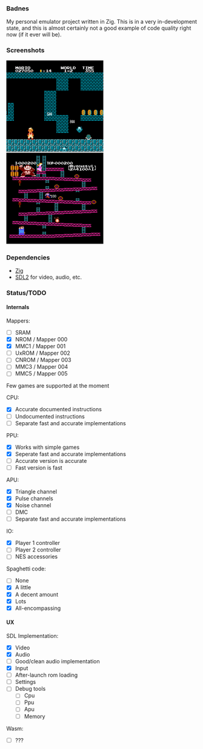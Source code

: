 ### Badnes

My personal emulator project written in Zig.
This is in a very in-development state, and this is almost certainly not a good example of code quality right now (if it ever will be).

### Screenshots

![Super Mario Bros](screenshots/SMB.png)
![Donkey Kong](screenshots/DK.png)

### Dependencies

- [Zig](https://ziglang.org/)
- [SDL2](https://www.libsdl.org/download-2.0.php) for video, audio, etc.

### Status/TODO

#### Internals

Mappers:

- [ ] SRAM
- [x] NROM / Mapper 000
- [x] MMC1 / Mapper 001
- [ ] UxROM / Mapper 002
- [ ] CNROM / Mapper 003
- [ ] MMC3 / Mapper 004
- [ ] MMC5 / Mapper 005

Few games are supported at the moment

CPU:

- [x] Accurate documented instructions
- [ ] Undocumented instructions
- [ ] Separate fast and accurate implementations

PPU:

- [x] Works with simple games
- [x] Seperate fast and accurate implementations
- [ ] Accurate version is accurate
- [ ] Fast version is fast

APU:

- [x] Triangle channel
- [x] Pulse channels
- [x] Noise channel
- [ ] DMC
- [ ] Separate fast and accurate implementations

IO:

- [x] Player 1 controller
- [ ] Player 2 controller
- [ ] NES accessories

Spaghetti code:

- [ ] None
- [x] A little
- [x] A decent amount
- [x] Lots
- [x] All-encompassing

#### UX

SDL Implementation:

- [x] Video
- [x] Audio
- [ ] Good/clean audio implementation
- [x] Input
- [ ] After-launch rom loading
- [ ] Settings
- [ ] Debug tools
    - [ ] Cpu
    - [ ] Ppu
    - [ ] Apu
    - [ ] Memory

Wasm:

- [ ] ???
